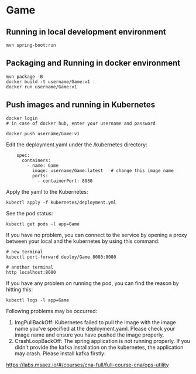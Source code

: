 # Game

## Running in local development environment

```
mvn spring-boot:run
```

## Packaging and Running in docker environment

```
mvn package -B
docker build -t username/Game:v1 .
docker run username/Game:v1
```

## Push images and running in Kubernetes

```
docker login 
# in case of docker hub, enter your username and password

docker push username/Game:v1
```

Edit the deployment.yaml under the /kubernetes directory:
```
    spec:
      containers:
        - name: Game
          image: username/Game:latest   # change this image name
          ports:
            - containerPort: 8080

```

Apply the yaml to the Kubernetes:
```
kubectl apply -f kubernetes/deployment.yml
```

See the pod status:
```
kubectl get pods -l app=Game
```

If you have no problem, you can connect to the service by opening a proxy between your local and the kubernetes by using this command:
```
# new terminal
kubectl port-forward deploy/Game 8080:8080

# another terminal
http localhost:8080
```

If you have any problem on running the pod, you can find the reason by hitting this:
```
kubectl logs -l app=Game
```

Following problems may be occurred:

1. ImgPullBackOff:  Kubernetes failed to pull the image with the image name you've specified at the deployment.yaml. Please check your image name and ensure you have pushed the image properly.
1. CrashLoopBackOff: The spring application is not running properly. If you didn't provide the kafka installation on the kubernetes, the application may crash. Please install kafka firstly:

https://labs.msaez.io/#/courses/cna-full/full-course-cna/ops-utility


